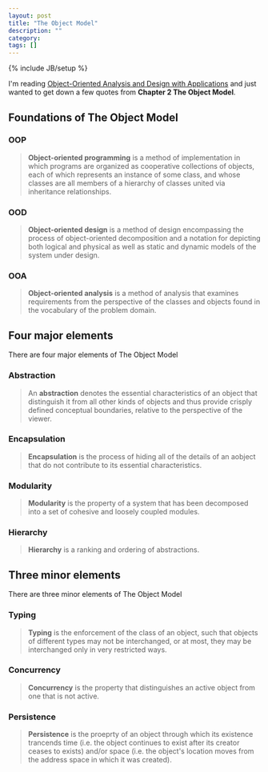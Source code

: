 ```yaml
---
layout: post
title: "The Object Model"
description: ""
category: 
tags: []
---
```

{% include JB/setup %}

I'm reading [Object-Oriented Analysis and Design with Applications](http://www.amazon.com/Object-Oriented-Analysis-Design-Applications-3rd/dp/020189551X)
and just wanted to get down a few quotes from **Chapter 2 The Object Model**.

## Foundations of The Object Model

### OOP

> **Object-oriented programming** is a method of implementation in which programs are
> organized as cooperative collections of objects, each of which represents an
> instance of some class, and whose classes are all members of a hierarchy of
> classes united via inheritance relationships.

### OOD

> **Object-oriented design** is a method of design encompassing the process of
> object-oriented decomposition and a notation for depicting both logical and
> physical as well as static and dynamic models of the system under design.

### OOA

> **Object-oriented analysis** is a method of analysis that examines requirements
> from the perspective of the classes and objects found in the vocabulary of the
> problem domain.

## Four major elements

There are four major elements of The Object Model

### Abstraction

> An **abstraction** denotes the essential characteristics of an object that
> distinguish it from all other kinds of objects and thus provide crisply defined
> conceptual boundaries, relative to the perspective of the viewer.

### Encapsulation

> **Encapsulation** is the process of hiding all of the details of an aobject that do
> not contribute to its essential characteristics.

### Modularity

> **Modularity** is the property of a system that has been decomposed into a set of
> cohesive and loosely coupled modules.

### Hierarchy

> **Hierarchy** is a ranking and ordering of abstractions.

## Three minor elements

There are three minor elements of The Object Model

### Typing

> **Typing** is the enforcement of the class of an object, such that objects of
> different types may not be interchanged, or at most, they may be interchanged
> only in very restricted ways.

### Concurrency

> **Concurrency** is the property that distinguishes an active object from one that
> is not active.

### Persistence

> **Persistence** is the proeprty of an object through which its existence trancends
> time (i.e. the object continues to exist after its creator ceases to exists)
> and/or space (i.e. the object's location moves from the address space in which
> it was created).
